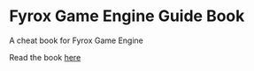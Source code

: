 # Fyrox Game Engine Guide Book

A cheat book for Fyrox Game Engine

Read the book [here](https://fyrox-book.github.io)
